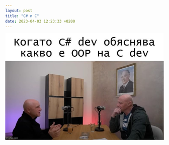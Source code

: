 ```yaml
---
layout: post
title: "C# и C"
date: 2023-04-03 12:23:33 +0200
---
```

![C# и C](/assets/images/c-sharp-c.jfif)
